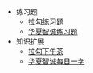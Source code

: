 * 练习题
    * [拉勾练习题](/pmp_study/practice/lagou/)
    * [华夏智诚练习题](/pmp_study/practice/huaxia/)
* 知识扩展
    * [拉勾下午茶](/pmp_study/afternoon_tea/lagou/)
    * [华夏智诚每日一学](/pmp_study/afternoon_tea/huaxia/)